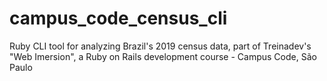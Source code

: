 # campus_code_census_cli
Ruby CLI tool for analyzing Brazil's 2019 census data, part of Treinadev's "Web Imersion", a Ruby on Rails development course - Campus Code, São Paulo 
